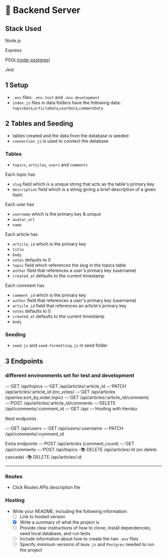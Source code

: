 # 📘 Backend Server

## **Stack Used**

Node.js

Express

PSQL([node-postgres](https://node-postgres.com/))

Jest

## **1  Setup**

- `.env` files: `.env.test` and `.env.development`
- `index.js` files in data folders have the following data: `topicData`,`articleData`,`userData`,`commentData`

## **2 Tables and Seeding**

- tables created and the data from the database is seeded
- `connection.js` is used to connect the database

### **Tables**

- `topics`, `articles`, `users` and `comments`

Each topic has

- `slug` field which is a unique string that acts as the table's primary key
- `description` field which is a string giving a brief description of a given topic

Each user has

- `username` which is the primary key & unique
- `avatar_url`
- `name`

Each article has

- `article_id` which is the primary key
- `title`
- `body`
- `votes` defaults to 0
- `topic` field which references the slug in the topics table
- `author` field that references a user's primary key (username)
- `created_at` defaults to the current timestamp

Each comment has

- `comment_id` which is the primary key
- `author` field that references a user's primary key (username)
- `article_id` field that references an article's primary key
- `votes` defaults to 0
- `created_at` defaults to the current timestamp
- `body`

### **Seeding**

- `seed.js` and `seed-formatting.js` in seed folder

## **3 Endpoints**

### different environments set for test and development

-✅GET /api/topics
-✅GET /api/articles/:article_id
-✅PATCH /api/articles/:article_id (inc_votes)
-✅GET /api/articles (queries:sort_by,order,topic)
-✅GET /api/articles/:article_id/comments
-✅POST /api/articles/:article_id/comments
-✅DELETE /api/comments/:comment_id
-✅GET /api
-✅Hosting with Heroku

Next endpoints 

-✅GET /api/users
-✅GET /api/users/:username
-✅PATCH /api/comments/:comment_id

Extra endpoints
-✅POST /api/articles (comment_count)
-✅GET /api/comments
-✅POST /api/topics
-📚 DELETE /api/articles/:id (on delete cascade)
-📚 DELETE /api/articles/:id 

---

### **Routes**

- Click Routes APIs description file

### **Hosting**

- Write your README, including the following information:
    - [ ]  Link to hosted version
    - [x]  Write a summary of what the project is
    - [ ]  Provide clear instructions of how to clone, install dependencies, seed local database, and run tests
    - [ ]  Include information about how to create the two `.env` files
    - [ ]  Specify minimum versions of `Node.js` and `Postgres` needed to run the project